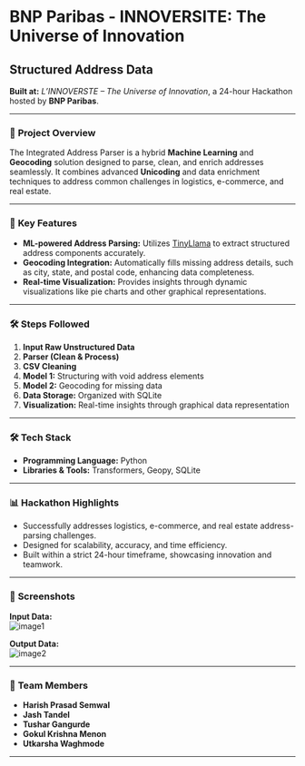 # BNP Paribas - INNOVERSITE: The Universe of Innovation  
## Structured Address Data 

**Built at:** *L’INNOVERSTE – The Universe of Innovation*, a 24-hour Hackathon hosted by **BNP Paribas**.  

---

### 🚀 **Project Overview**  
The Integrated Address Parser is a hybrid **Machine Learning** and **Geocoding** solution designed to parse, clean, and enrich addresses seamlessly. It combines advanced **Unicoding** and data enrichment techniques to address common challenges in logistics, e-commerce, and real estate.

---

### 🌟 **Key Features**  
- **ML-powered Address Parsing:** Utilizes [TinyLlama](https://huggingface.co/Josephgflowers/Address-Parser-Tinyllama-v1) to extract structured address components accurately.  
- **Geocoding Integration:** Automatically fills missing address details, such as city, state, and postal code, enhancing data completeness.  
- **Real-time Visualization:** Provides insights through dynamic visualizations like pie charts and other graphical representations.

---

### 🛠 **Steps Followed**  
1. **Input Raw Unstructured Data**  
2. **Parser (Clean & Process)**  
3. **CSV Cleaning**  
4. **Model 1:** Structuring with void address elements  
5. **Model 2:** Geocoding for missing data  
6. **Data Storage:** Organized with SQLite  
7. **Visualization:** Real-time insights through graphical data representation  

---

### 🛠 **Tech Stack**  
- **Programming Language:** Python  
- **Libraries & Tools:** Transformers, Geopy, SQLite  

---

### 📊 **Hackathon Highlights**  
- Successfully addresses logistics, e-commerce, and real estate address-parsing challenges.  
- Designed for scalability, accuracy, and time efficiency.  
- Built within a strict 24-hour timeframe, showcasing innovation and teamwork.

---

### 📸 **Screenshots**  
**Input Data:**  
![image1](https://github.com/user-attachments/assets/d7dd5a66-8474-4984-860e-8443c3aa7f5c)


**Output Data:**  
![image2](https://github.com/user-attachments/assets/6744b40b-b265-4680-913d-53c03d4ec2f3)

---

### 🤝 **Team Members**  
- **Harish Prasad Semwal**  
- **Jash Tandel**  
- **Tushar Gangurde**  
- **Gokul Krishna Menon**  
- **Utkarsha Waghmode**  

---
